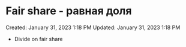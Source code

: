 # Fair share - равная доля

Created: January 31, 2023 1:18 PM
Updated: January 31, 2023 1:18 PM

- Divide on fair share